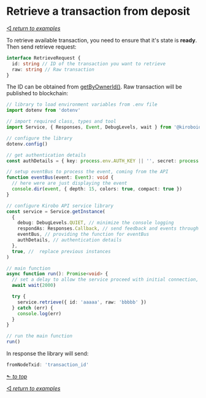 # Retrieve a transaction from deposit

[◅ _return to examples_](examples.md#contents)

To retrieve available transaction, you need to ensure that it's state is __ready__. Then send retrieve request:

```TypeScript
interface RetrieveRequest {
  id: string // ID of the transaction you want to retrieve
  raw: string // Raw transaction
}
```

The ID can be obtained from [getByOwnerId()](examples.md#get-retrievable-transfers-by-owner-id). Raw transaction will be published to blockchain:

```TypeScript
// library to load environment variables from .env file
import dotenv from 'dotenv'

// import required class, types and tool
import Service, { Responses, Event, DebugLevels, wait } from '@kiroboio/safe-transfer-lib'

// configure the library
dotenv.config()

// get authentication details
const authDetails = { key: process.env.AUTH_KEY || '', secret: process.env.AUTH_SECRET || '' }

// setup eventBus to process the event, coming from the API
function eventBus(event: Event): void {
  // here were are just displaying the event
  console.dir(event, { depth: 15, colors: true, compact: true })
}

// configure Kirobo API service library
const service = Service.getInstance(
  {
    debug: DebugLevels.QUIET, // minimize the console logging
    respondAs: Responses.Callback, // send feedback and events through callback function, i.e. eventBus
    eventBus, // providing the function for eventBus
    authDetails, // authentication details
  },
  true, //  replace previous instances
)

// main function
async function run(): Promise<void> {
  // set a delay to allow the service proceed with initial connection, and authorization
  await wait(2000)

  try {
    service.retrieve({ id: 'aaaaa', raw: 'bbbbb' })
  } catch (err) {
    console.log(err)
  }
}

// run the main function
run()
```

 In response the library will send:

```TypeScript
fromNodeTxid: 'transaction_id'
```

[⬑ _to top_](#retrieve-transaction-from-deposit)

[◅ _return to examples_](examples.md#contents)
